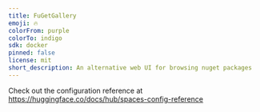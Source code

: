 ```yaml
---
title: FuGetGallery
emoji: 🔥
colorFrom: purple
colorTo: indigo
sdk: docker
pinned: false
license: mit
short_description: An alternative web UI for browsing nuget packages
---
```


Check out the configuration reference at https://huggingface.co/docs/hub/spaces-config-reference
